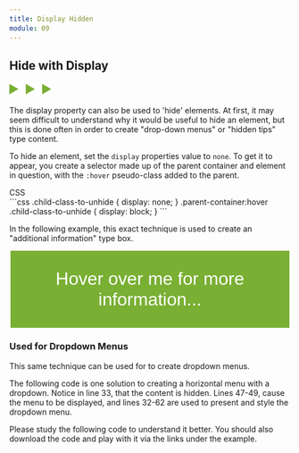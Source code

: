 ```yaml
---
title: Display Hidden
module: 09
---
```


## Hide with Display
<img src="./../../../img/arrow-divider.svg" style="width: 75px; border: none;" />

The display property can also be used to 'hide' elements. At first, it may seem difficult to understand why it would be useful to hide an element, but this is done often in order to create "drop-down menus" or "hidden tips" type content.

To hide an element, set the `display` properties value to `none`. To get it to appear, you create a selector made up of the parent container and element in question, with the `:hover` pseudo-class added to the parent.

<div id="code-heading">CSS</div>
```css
.child-class-to-unhide {
    display: none;
}
.parent-container:hover .child-class-to-unhide {
    display: block;
}
```

In the following example, this exact technique is used to create an "additional information" type box.

<div class="pen-group">
  <p data-height="600" data-theme-id="30567" data-slug-hash="LOxMya" data-default-tab="html,css" data-user="Media-Ed-Online" data-embed-version="2" data-pen-title="[Topic-09] Display Hidden, Pt. 1" class="codepen"></p>
  <script async src="https://production-assets.codepen.io/assets/embed/ei.js"></script>

  <div class="pen-result displayed_code_example_pen">
    <style>
      .example-container {
        font-family: sans-serif;
        font-size: 16pt;
        width: 100%;
        min-width: 200px;
        max-width: 500px;
        background-color: #BCD799;
        margin: auto;
        padding: 0;
      }
      .tip-header {
        height: inherit;
        font-size: 1.5em;
        padding: 1em;
        text-align: center;
        color: #fff;
        background-color: #79AF33;
      }
      .example-container .hidden-content {
        display: none;
        font-size: 1em;
        font-style: italic;
        padding: 1em;
      }
      .example-container:hover .hidden-content {
        display: block;
      }
    </style>
    <div class="example-container">
        <div class="tip-header">
            Hover over me for more information...
        </div>
        <div class="hidden-content">
            This is some hidden information,
            that serves to further enlighten your end-user.
        </div>
    </div>
  </div>
</div>


### Used for Dropdown Menus

This same technique can be used for to create dropdown menus.

The following code is one solution to creating a horizontal menu with a dropdown. Notice in line 33, that the content is hidden. Lines 47-49, cause the menu to be displayed, and lines 32-62 are used to present and style the dropdown menu.

Please study the following code to understand it better. You should also download the code and play with it via the links under the example.

<div class="pen-group">
  <p data-height="600" data-theme-id="30567" data-slug-hash="OOWrdp" data-default-tab="html,css" data-user="Media-Ed-Online" data-embed-version="2" data-pen-title="[Topic-09] Dropdown Menu" class="codepen"></p>

  <div class="pen-result displayed_code_example_pen">
    <style>
      /* Set your header design: */
      header {
          background-color: #26272b;
          font-family: sans-serif;
          font-size: 12pt;
          text-transform: uppercase;
          margin: 0;
          height: 2.15em;
          text-align: right;
      }

      /* Set the layout of the menu: */
      .menu-item {
          display: inline-block;
          margin: -1px 1px 0 0;
          min-width: 8em;
          text-align: center;
          background-color: #26272b;
          padding: 0.5em 0;
      }

      /* Style the links: */
      .menu-item a {
          color: #fff;
          text-decoration: none;
      }
      .menu-item:hover {
          background-color: #1CCDCA;
      }

      /* Add a dropdown feature: */
      .dropdown {
          display: inline-block;
      }
      .dropdown-content {
          display: none;
          min-width: 8em;
          position: absolute;
          border: 1px solid #000;
          margin: 0;
          margin-top: 0.5em;
          color: #000;
          background-color: #fff;
          z-index: 1;
      }
      .dropdown-content a {
          color: #000;
      }
      .dropdown:hover .dropdown-content {
          display: block;
      }

      /* Style dropdown item display: */
      .dropdown-item {
          display: block;
          text-align: left;
          margin: -2px 0;
          padding: 0.5em;
          min-width: 7em;
      }
      .dropdown-item:hover, .dropdown-item:hover a {
          color: #baf0ef;
          background-color: #a2a2a2;
      }
    </style>
    <header class="">
       <div class="menu-item">
          <a href="#">Home</a></div>
       <div class="menu-item">
          <a href="#">About</a></div>
       <div class="menu-item dropdown">
          <a href="#">Dropdown</a>
          <div class="dropdown-content">
             <div class="dropdown-item">
                <a href="#">Services</a></div>
             <div class="dropdown-item">
                <a href="#">Press</a></div>
             <div class="dropdown-item">
                <a href="#">Careers</a></div>
             <div class="dropdown-item">
                <a href="#">Contact</a></div>
          </div>
       </div>
     </header>
     <div id="main">
      <h2>Page Title</h2>
      <p>Lorem ipsum dolor sit amet, consectetur adipiscing elit. Nam nisi quam, iaculis porta faucibus a, pharetra at purus. Nam sed elit erat. In in consectetur ipsum. Vestibulum vestibulum convallis purus, vestibulum egestas lectus consequat nec. Nullam malesuada, lorem nec blandit accumsan, lectus ante eleifend est, eu dictum nisl diam nec quam. Nunc hendrerit varius sagittis. Cras faucibus semper sapien, tincidunt consequat dolor condimentum sit amet. Donec rhoncus, risus gravida suscipit finibus, nisi ipsum luctus lacus, in mattis arcu sem nec tortor. Phasellus et rhoncus turpis. Donec nec nunc vehicula nisl luctus ultricies a et metus. Nam id nisl feugiat, porta lacus in, euismod diam.</p>
    </div>
  </div>
</div>


# { TODO: }
1. Study W3School's fantastic examples of [CSS Navigation Bars](https://www.w3schools.com/css/css_navbar.asp).
2. Read pages 318-329 of Chapter 13 in [Duckett](https://github.com/Media-Ed-Online/intro-web-dev/issues/3).
